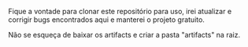 Fique a vontade para clonar este repositório para uso, irei atualizar e corrigir bugs encontrados aqui e manterei o projeto gratuito.

Não se esqueça de baixar os artifacts e criar a pasta "artifacts" na raiz.

